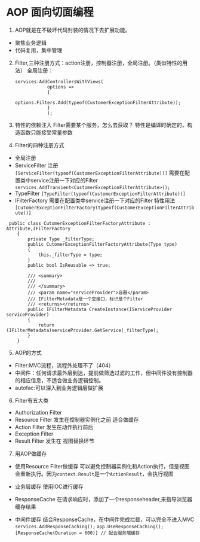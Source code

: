 # AOP 面向切面编程
1. AOP就是在不破坏代码封装的情况下去扩展功能。
- 聚焦业务逻辑
- 代码复用，集中管理
2. Filter,三种注册方式：action注册，控制器注册，全局注册。（类似特性的用法）
    全局注册：
    ```
    services.AddControllersWithViews(
                options =>
                {
                    options.Filters.Add(typeof(CustomerExceptionFilterAttribute));
                }
                );
    ```
3. 特性的依赖注入
Filter需要某个服务，怎么去获取？
特性是编译时确定的，构造函数只能接受常量参数

4. Filter的四种注册方式
- 全局注册
- ServiceFilter 注册
`[ServiceFilter(typeof(CustomerExceptionFilterAttribute))]`
需要在配置类中service注册一下对应的Filter 
`services.AddTransient<CustomerExceptionFilterAttribute>();`
- TypeFilter `[TypeFilter(typeof(CustomerExceptionFilterAttribute))]`
- IFilterFactory 
需要在配置类中service注册一下对应的Filter 
特性用法`[CutomerExceptionFilterFactory(typeof(CustomerExceptionFilterAttribute))]`
```
 public class CutomerExceptionFilterFactoryAttribute : Attribute,IFilterFactory
    {
        private Type _filterType;
        public CutomerExceptionFilterFactoryAttribute(Type type)
        {
            this._filterType = type;
        }
        public bool IsReusable => true;

        /// <summary>
        /// 
        /// </summary>
        /// <param name="serviceProvider">容器</param>
        /// IFilterMetadata是一个空接口，标识是个Filter
        /// <returns></returns>
        public IFilterMetadata CreateInstance(IServiceProvider serviceProvider)
        {
            return (IFilterMetadata)serviceProvider.GetService(_filterType);
        }
    }
```
5. AOP的方式
- Filter:MVC流程，流程外处理不了（404）
- 中间件：任何请求最外层到达，提前做筛选过滤的工作，但中间件没有控制器的相应信息，不适合做业务逻辑控制。
- autofac:可以深入到业务逻辑层做扩展

6. Filter有五大类
- Authorization Filter
- Resource Filter
发生在控制器实例化之前
适合做缓存
- Action Filter
发生在动作执行前后
- Exception Filter
- Result Filter
发生在 视图替换环节

7. 用AOP做缓存
- 使用Resource Filter做缓存
可以避免控制器实例化和Action执行，但是视图会重新执行。因为`context.Result`是一个`ActionResult`，会执行视图
- 业务层缓存
使用IOC进行缓存

- ResponseCache
在请求响应时，添加了一个responseheader,来指导浏览器缓存结果

- 中间件缓存
结合ResponseCache，在中间件完成拦截，可以完全不进入MVC
`services.AddResponseCaching();`
`app.UseResponseCaching();`
`[ResponseCache(Duration = 600)] // 配合服务端缓存`